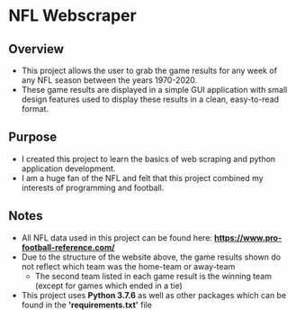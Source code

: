 # NFL Webscraper

## Overview
* This project allows the user to grab the game results for any week of any NFL season between the years 1970-2020.
* These game results are displayed in a simple GUI application with small design features used to display these results in a clean, easy-to-read format.

## Purpose
* I created this project to learn the basics of web scraping and python application development.
* I am a huge fan of the NFL and felt that this project combined my interests of programming and football.

## Notes
* All NFL data used in this project can be found here: **https://www.pro-football-reference.com/**
* Due to the structure of the website above, the game results shown do not reflect which team was the home-team or away-team
  * The second team listed in each game result is the winning team (except for games which ended in a tie)
* This project uses **Python 3.7.6** as well as other packages which can be found in the **'requirements.txt'** file
